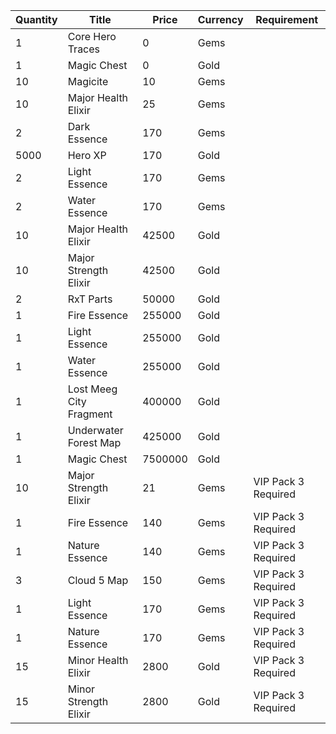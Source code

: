 | Quantity | Title | Price | Currency |  Requirement |
| -------- | ----- | ----- | -------- |  ----------- |
| 1 | Core Hero Traces | 0 | Gems |  |
| 1 | Magic Chest | 0 | Gold |  |
| 10 | Magicite | 10 | Gems |  |
| 10 | Major Health Elixir | 25 | Gems |  |
| 2 | Dark Essence | 170 | Gems |  |
| 5000 | Hero XP | 170 | Gold |  |
| 2 | Light Essence | 170 | Gems |  |
| 2 | Water Essence | 170 | Gems |  |
| 10 | Major Health Elixir | 42500 | Gold |  |
| 10 | Major Strength Elixir | 42500 | Gold |  |
| 2 | RxT Parts | 50000 | Gold |  |
| 1 | Fire Essence | 255000 | Gold |  |
| 1 | Light Essence | 255000 | Gold |  |
| 1 | Water Essence | 255000 | Gold |  |
| 1 | Lost Meeg City Fragment | 400000 | Gold |  |
| 1 | Underwater Forest Map | 425000 | Gold |  |
| 1 | Magic Chest | 7500000 | Gold |  |
| 10 | Major Strength Elixir | 21 | Gems | VIP Pack 3 Required |
| 1 | Fire Essence | 140 | Gems | VIP Pack 3 Required |
| 1 | Nature Essence | 140 | Gems | VIP Pack 3 Required |
| 3 | Cloud 5 Map | 150 | Gems | VIP Pack 3 Required |
| 1 | Light Essence | 170 | Gems | VIP Pack 3 Required |
| 1 | Nature Essence | 170 | Gems | VIP Pack 3 Required |
| 15 | Minor Health Elixir | 2800 | Gold | VIP Pack 3 Required |
| 15 | Minor Strength Elixir | 2800 | Gold | VIP Pack 3 Required |
